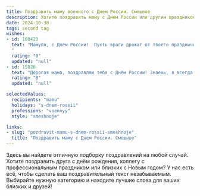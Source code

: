 ```yaml
---
title: Поздравить маму военного с Днем России. Смешное
description: Хотите поздравить маму с Днем России или другим праздником? Наш ИИ создаст незабываемое поздравление, а вы обязательно выделитесь среди других.  
date: 2024-10-30
tags: second tag
wishes:
- id: 108423
  text: "Мамуля, с Днём России!  Пусть враги дрожат от твоего праздничного салюта, а  мирные граждане – от твоих  шуток, которые смешнее, чем  боевой клич вражеского генерала!  Здоровья тебе крепкого, как броня танка, и  счастья – целого армейского эшелона!  С праздником!
  "
  rating: "0"
  updated: "null"
- id: 15826
  text: "Дорогая мама, поздравляю тебя с Днём России! Знаешь, я всегда думала, что ты – мой личный военный советник, который научил меня не только стрелять глазами, но и уходить от \"выстрелов\" на работе и в жизни. Пусть твои \"боевые\" навыки помогают тебе побеждать в каждой \"битве\" жизни, а \"военная\" смекалка всегда находит выход из самых сложных ситуаций. С Днём России – пусть твоя жизнь будет полна мирных и ярких моментов, как на параде!"
  rating: "0"
  updated: "null"

selectedValues:
  recipients: "mamu"
  holidays: "s-dnem-rossii"
  professions: "voennyy"
  style: "smeshnoje"

links:
- slug: "pozdravit-mamu-s-dnem-rossii-smeshnoje"
  title: "Поздравить маму с Днем России. Смешное"
---
```


Здесь вы найдете отличную подборку поздравлений на любой случай.
Хотите поздравить друга с днём рождения, коллегу с профессиональным праздником или близких с Новым годом? У нас есть всё, чтобы сделать ваш поздравительный текст незабываемым. Выбирайте нужную категорию и находите лучшие слова для ваших близких и друзей!
